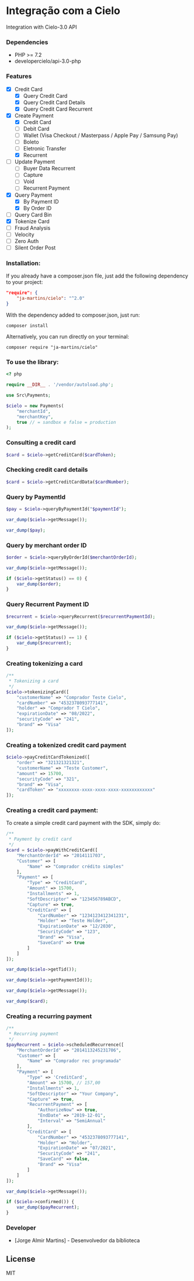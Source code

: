 # Integração com a Cielo

Integration with Cielo-3.0 API

### Dependencies
* PHP >= 7.2
* developercielo/api-3.0-php

### Features

* [x] Credit Card
    * [x] Query Credit Card
    * [x] Query Credit Card Details
    * [x] Query Credit Card Recurrent
* [x] Create Payment
    * [x] Credit Card
    * [ ] Debit Card
    * [ ] Wallet (Visa Checkout / Masterpass / Apple Pay / Samsung Pay)
    * [ ] Boleto
    * [ ] Eletronic Transfer
    * [x] Recurrent
* [ ] Update Payment
    * [ ] Buyer Data Recurrent
    * [ ] Capture
    * [ ] Void
    * [ ] Recurrent Payment
* [x] Query Payment
    * [x] By Payment ID
    * [x] By Order ID
* [ ] Query Card Bin
* [x] Tokenize Card
* [ ] Fraud Analysis
* [ ] Velocity
* [ ] Zero Auth
* [ ] Silent Order Post

### Installation:

If you already have a composer.json file, just add the following dependency to your project:

```json
"require": {
    "ja-martins/cielo": "^2.0"
}
```

With the dependency added to composer.json, just run:

```
composer install
```

Alternatively, you can run directly on your terminal:

```
composer require "ja-martins/cielo"
```

### To use the library:
```php
<? php

require __DIR__ . '/vendor/autoload.php';

use Src\Payments;

$cielo = new Payments(
    "merchantId", 
    "merchantKey", 
    true // = sandbox e false = production
);
```

### Consulting a credit card

```php
$card = $cielo->getCreditCard($cardToken);
```

### Checking credit card details

```php
$card = $cielo->getCreditCardData($cardNumber);
```

### Query by PaymentId

```php
$pay = $cielo->queryByPaymentId("$paymentId");

var_dump($cielo->getMessage());

var_dump($pay);
```

### Query by merchant order ID

```php
$order = $cielo->queryByOrderId($merchantOrderId);

var_dump($cielo->getMessage());

if ($cielo->getStatus() == 0) {
    var_dump($order);
}
```

### Query Recurrent Payment ID

```php
$recurrent = $cielo->queryRecurrent($recurrentPaymentId);

var_dump($cielo->getMessage());

if ($cielo->getStatus() == 1) {
    var_dump($recurrent);
}
```

### Creating tokenizing a card

```php
/**
 * Tokenizing a card
 */
$cielo->tokenizingCard([
    "customerName" => "Comprador Teste Cielo",
    "cardNumber" => "4532378093777141",
    "holder" => "Comprador T Cielo",
    "expirationDate" => "08/2022",
    "securityCode" => "241",
    "brand" => "Visa"
]);
```

### Creating a tokenized credit card payment

```php
$cielo->payCreditCardTokenized([
    "order" => "321321321321",
    "customerName" => "Teste Customer",
    "amount" => 15700,
    "securityCode" => "321",
    "brand" => "Visa",
    "cardToken" => "xxxxxxxx-xxxx-xxxx-xxxx-xxxxxxxxxxxx"
]);
```


### Creating a credit card payment:

To create a simple credit card payment with the SDK, simply do:

```php
/**
 * Payment by credit card
 */
$card = $cielo->payWithCreditCard([
    "MerchantOrderId" => "2014111703",
    "Customer" => [
        "Name" => "Comprador crédito simples"
    ],
    "Payment" => [
        "Type" => "CreditCard",
        "Amount" => 15700,
        "Installments" => 1,
        "SoftDescriptor" => "123456789ABCD",
        "Capture" => true,
        "CreditCard" => [
            "CardNumber" => "1234123412341231",
            "Holder" => "Teste Holder",
            "ExpirationDate" => "12/2030",
            "SecurityCode" => "123",
            "Brand" => "Visa",
            "SaveCard" => true
        ]
    ]
]);

var_dump($cielo->getTid());

var_dump($cielo->getPaymentId());

var_dump($cielo->getMessage());

var_dump($card);
```

### Creating a recurring payment
```php
/**
 * Recurring payment
 */
$payRecurrent = $cielo->scheduledRecurrence([
    "MerchantOrderId" => "2014113245231706",
    "Customer" => [
        "Name" => "Comprador rec programada"
    ],
    "Payment" => [
        "Type" => 'CreditCard',
        "Amount" => 15700, // 157,00
        "Installments" => 1,
        "SoftDescriptor" => "Your Company",
        "Capture" => true,
        "RecurrentPayment" => [
            "AuthorizeNow" => true,
            "EndDate" => "2019-12-01",
            "Interval" => "SemiAnnual"
        ],
        "CreditCard" => [
            "CardNumber" => "4532378093777141",
            "Holder" => "Holder",
            "ExpirationDate" => "07/2021",
            "SecurityCode" => "241",
            "SaveCard" => false,
            "Brand" => "Visa"
        ]
    ]
]);

var_dump($cielo->getMessage());

if ($cielo->confirmed()) {
    var_dump($payRecurrent);
}
```

### Developer
* [Jorge Almir Martins] - Desenvolvedor da bíblioteca

License
----

MIT
